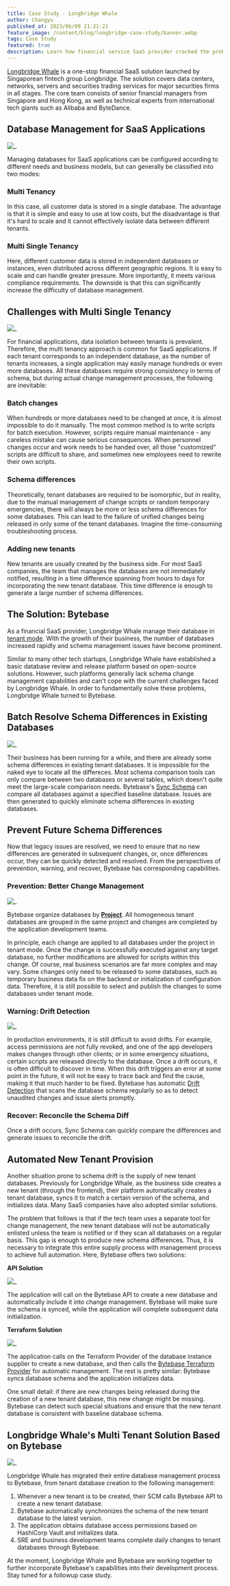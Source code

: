 ```yaml
---
title: Case Study - Longbridge Whale
author: Changyu
published_at: 2023/06/09 21:21:21
feature_image: /content/blog/longbridge-case-study/banner.webp
tags: Case Study
featured: true
description: Learn how financial service SaaS provider cracked the problem of schema changes in tenant mode with Bytebase.
---
```


[Longbridge Whale](https://longbridge.cloud/en/) is a one-stop financial SaaS solution launched by Singaporean fintech group Longbridge. The solution covers data centers, networks, servers and securities trading services for major securities firms in all stages. The core team consists of senior financial managers from Singapore and Hong Kong, as well as technical experts from international tech giants such as Alibaba and ByteDance.

## Database Management for SaaS Applications

![_](/content/blog/longbridge-case-study/multi-tenancy-vs-multi-single-tenancy.webp)

Managing databases for SaaS applications can be configured according to different needs and business models, but can generally be classified into two modes:

### Multi Tenancy

In this case, all customer data is stored in a single database. The advantage is that it is simple and easy to use at low costs, but the disadvantage is that it's hard to scale and it cannot effectively isolate data between different tenants.

### Multi Single Tenancy

Here, different customer data is stored in independent databases or instances, even distributed across different geographic regions. It is easy to scale and can handle greater pressure. More importantly, it meets various compliance requirements. The downside is that this can significantly increase the difficulty of database management.

## Challenges with Multi Single Tenancy

![_](/content/blog/longbridge-case-study/new-tenant.webp)

For financial applications, data isolation between tenants is prevalent. Therefore, the multi tenancy approach is common for SaaS applications. If each tenant corresponds to an independent database, as the number of tenants increases, a single application may easily manage hundreds or even more databases. All these databases require strong consistency in terms of schema, but during actual change management processes, the following are inevitable:

### Batch changes

When hundreds or more databases need to be changed at once, it is almost impossible to do it manually. The most common method is to write scripts for batch execution. However, scripts require manual maintenance - any careless mistake can cause serious consequences. When personnel changes occur and work needs to be handed over, all those "customized" scripts are difficult to share, and sometimes new employees need to rewrite their own scripts.

### Schema differences

Theoretically, tenant databases are required to be isomorphic, but in reality, due to the manual management of change scripts or random temporary emergencies, there will always be more or less schema differences for some databases. This can lead to the failure of unified changes being released in only some of the tenant databases. Imagine the time-consuming troubleshooting process.

### Adding new tenants

New tenants are usually created by the business side. For most SaaS companies, the team that manages the databases are not immediately notified, resulting in a time difference spanning from hours to days for incorporating the new tenant database. This time difference is enough to generate a large number of schema differences.

## The Solution: Bytebase

As a financial SaaS provider, Longbridge Whale manage their database in [tenant mode](/docs/concepts/batch-mode/#tenant-database/). With the growth of their business, the number of databases increased rapidly and schema management issues have become prominent.

Similar to many other tech startups, Longbridge Whale have established a basic database review and release platform based on open-source solutions. However, such platforms generally lack schema change management capabilities and can't cope with the current challenges faced by Longbridge Whale. In order to fundamentally solve these problems, Longbridge Whale turned to Bytebase.

## Batch Resolve Schema Differences in Existing Databases

![_](/content/blog/longbridge-case-study/sync-schema.webp)

Their business has been running for a while, and there are already some schema differences in existing tenant databases. It is impossible for the naked eye to locate all the differeces. Most schema comparison tools can only compare between two databases or several tables, which doesn't quite meet the large-scale comparison needs. Bytebase's [Sync Schema](/docs/change-database/synchronize-schema/) can compare all databases against a specified baseline database. Issues are then generated to quickly eliminate schema differences in existing databases.

## Prevent Future Schema Differences

Now that legacy issues are resolved, we need to ensure that no new differences are generated in subsequent changes, or, once differences occur, they can be quickly detected and resolved. From the perspectives of prevention, warning, and recover, Bytebase has corresponding capabilities.

### Prevention: Better Change Management

![_](/content/blog/longbridge-case-study/publish-changes.webp)

Bytebase organize databases by [**Project**](/docs/concepts/data-model/#project). All homogeneous tenant databases are grouped in the same project and changes are completed by the application development teams.

In principle, each change are applied to all databases under the project in tenant mode. Once the change is successfully executed against any target database, no further modifications are allowed for scripts within this change. Of course, real business scenarios are far more complex and may vary. Some changes only need to be released to some databases, such as temporary business data fix on the backend or initialization of configuration data. Therefore, it is still possible to select and publish the changes to some databases under tenant mode.

### Warning: Drift Detection

![_](/content/blog/longbridge-case-study/drift-detection.webp)

In production environments, it is still difficult to avoid drifts. For example, access permissions are not fully revoked, and one of the app developers makes changes through other clients; or in some emergency situations, certain scripts are released directly to the database. Once a drift occurs, it is often difficult to discover in time. When this drift triggers an error at some point in the future, it will not be easy to trace back and find the cause, making it that much harder to be fixed. Bytebase has automatic [Drift Detection](/docs/change-database/drift-detection/) that scans the database schema regularly so as to detect unaudited changes and issue alerts promptly.

### Recover: Reconcile the Schema Diff

Once a drift occurs, Sync Schema can quickly compare the differences and generate issues to reconcile the drift.

## Automated New Tenant Provision

Another situation prone to schema drift is the supply of new tenant databases. Previously for Longbridge Whale, as the business side creates a new tenant (through the frontend), their platform automatically creates a tenant database, syncs it to match a certain version of the schema, and initializes data. Many SaaS companies have also adopted similar solutions.

The problem that follows is that if the tech team uses a separate tool for change management, the new tenant database will not be automatically enlisted unless the team is notified or if they scan all databases on a regular basis. This gap is enough to produce new schema differences. Thus, it is necessary to integrate this entire supply process with management process to achieve full automation. Here, Bytebase offers two solutions:

**API Solution**

![_](/content/blog/longbridge-case-study/api-solution.webp)

The application will call on the Bytebase API to create a new database and automatically include it into change management. Bytebase will make sure the schema is synced, while the application will complete subsequent data initialization.

**Terraform Solution**

![_](/content/blog/longbridge-case-study/terraform-solution.webp)

The application calls on the Terraform Provider of the database instance supplier to create a new database, and then calls the [Bytebase Terraform Provider](https://registry.terraform.io/providers/bytebase/bytebase/latest/docs) for automatic management. The rest is pretty similar: Bytebase syncs database schema and the application initializes data.

One small detail: if there are new changes being released during the creation of a new tenant database, this new change might be missing. Bytebase can detect such special situations and ensure that the new tenant database is consistent with baseline database schema.

## Longbridge Whale's Multi Tenant Solution Based on Bytebase

![_](/content/blog/longbridge-case-study/longbridge-whale-bytebase.webp)

Longbridge Whale has migrated their entire database management process to Bytebase, from tenant database creation to the following management:

1. Whenever a new tenant is to be created, their SCM calls Bytebase API to create a new tenant database.
2. Bytebase automatically synchronizes the schema of the new tenant database to the latest version.
3. The application obtains database access permissions based on HashiCorp Vault and initializes data.
4. SRE and business development teams complete daily changes to tenant databases through Bytebase.

At the moment, Longbridge Whale and Bytebase are working together to further incorporate Bytebase's capabilities into their development process. Stay tuned for a followup case study.
